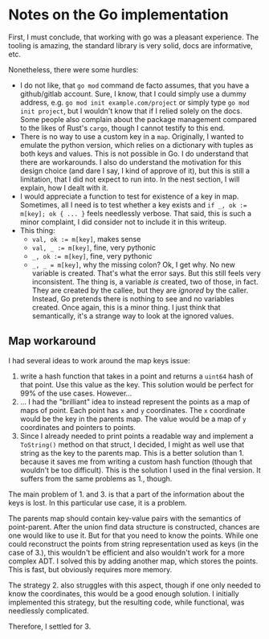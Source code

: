 # Notes on the Go implementation
First, I must conclude, that working with go was a pleasant experience. The tooling is amazing, the standard library is very solid, docs are informative, etc.

Nonetheless, there were some hurdles:
- I do not like, that `go mod` command de facto assumes, that you have a github/gitlab account. Sure, I know, that I could simply use a dummy address, e.g. `go mod init example.com/project` or simply type `go mod init project`, but I wouldn't know that if I relied solely on the docs. Some people also complain about the package management compared to the likes of Rust's `cargo`, though I cannot testify to this end.
- There is no way to use a custom key in a `map`. Originally, I wanted to emulate the python version, which relies on a dictionary with tuples as both keys and values. This is not possible in Go. I do understand that there are workarounds. I also do understand the motivation for this design choice (and dare I say, I kind of approve of it), but this is still a limitation, that I did not expect to run into. In the nest section, I will explain, how I dealt with it.
- I would appreciate a function to test for existence of a key in map. Sometimes, all I need is to test whether a key exists and `if _, ok := m[key]; ok { ... }` feels needlessly verbose. That said, this is such a minor complaint, I did consider not to include it in this writeup.
- This thing:
	- `val, ok := m[key]`, makes sense
	- `val, _ := m[key]`, fine, very pythonic
	- `_, ok := m[key]`, fine, very pythonic
	- `_, _ = m[key]`, why the missing colon? Ok, I get why. No new variable is created. That's what the error says. But this still feels very inconsistent. The thing is, a variable *is* created, two of those, in fact. They are created by the callee, but they are *ignored* by the caller. Instead, Go pretends there is nothing to see and no variables created. Once again, this is a minor thing. I just think that semantically, it's a strange way to look at the ignored values.

## Map workaround
I had several ideas to work around the map keys issue:
1) write a hash function that takes in a point and returns a `uint64` hash of that point. Use this value as the key. This solution would be perfect for 99% of the use cases. However...
2) ... I had the "brilliant" idea to instead represent the points as a map of maps of point. Each point has `x` and `y` coordinates. The `x` coordinate would be the key in the parents map. The value would be a map of `y` coordinates and pointers to points.
3) Since I already needed to print points a readable way and implement a `ToString()` method on that struct, I decided, I might as well use that string as the key to the parents map. This is a better solution than 1. because it saves me from writing a custom hash function (though that wouldn't be too difficult). This is the solution I used in the final version. It suffers from the same problems as 1., though.

The main problem of 1. and 3. is that a part of the information about the keys is lost. In this particular use case, it is a problem.

The parents map should contain key-value pairs with the semantics of point-parent. After the union find data structure is constructed, chances are one would like to use it. But for that you need to know the points. While one could reconstruct the points from string representation used as keys (in the case of 3.), this wouldn't be efficient and also wouldn't work for a more complex ADT. I solved this by adding another map, which stores the points. This is fast, but obviously requires more memory.

The strategy 2. also struggles with this aspect, though if one only needed to know the coordinates, this would be a good enough solution. I initially implemented this strategy, but the resulting code, while functional, was needlessly complicated.

Therefore, I settled for 3.
